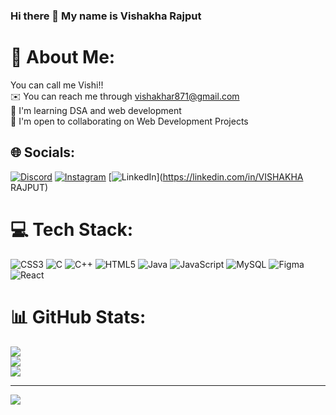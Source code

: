 ### Hi there 👋 My name is Vishakha Rajput

# 💫 About Me:
You can call me Vishi!!<br>✉️  You can reach me through vishakhar871@gmail.com<br>🧠  I'm learning DSA and web development<br>🤝  I'm open to collaborating on Web Development Projects<br>


## 🌐 Socials:
[![Discord](https://img.shields.io/badge/Discord-%237289DA.svg?logo=discord&logoColor=white)](https://discord.gg/Vish_Rajput#8215) [![Instagram](https://img.shields.io/badge/Instagram-%23E4405F.svg?logo=Instagram&logoColor=white)](https://instagram.com/vish_rajput2103) [![LinkedIn](https://img.shields.io/badge/LinkedIn-%230077B5.svg?logo=linkedin&logoColor=white)](https://linkedin.com/in/VISHAKHA RAJPUT) 

# 💻 Tech Stack:
![CSS3](https://img.shields.io/badge/css3-%231572B6.svg?style=for-the-badge&logo=css3&logoColor=white) ![C](https://img.shields.io/badge/c-%2300599C.svg?style=for-the-badge&logo=c&logoColor=white) ![C++](https://img.shields.io/badge/c++-%2300599C.svg?style=for-the-badge&logo=c%2B%2B&logoColor=white) ![HTML5](https://img.shields.io/badge/html5-%23E34F26.svg?style=for-the-badge&logo=html5&logoColor=white) ![Java](https://img.shields.io/badge/java-%23ED8B00.svg?style=for-the-badge&logo=java&logoColor=white) ![JavaScript](https://img.shields.io/badge/javascript-%23323330.svg?style=for-the-badge&logo=javascript&logoColor=%23F7DF1E) ![MySQL](https://img.shields.io/badge/mysql-%2300f.svg?style=for-the-badge&logo=mysql&logoColor=white) 	![Figma](https://img.shields.io/badge/figma-%23F24E1E.svg?style=for-the-badge&logo=figma&logoColor=white) ![React](https://img.shields.io/badge/react-%2320232a.svg?style=for-the-badge&logo=react&logoColor=%2361DAFB)
# 📊 GitHub Stats:
![](https://github-readme-stats.vercel.app/api?username=Vishi2107&theme=dark&hide_border=false&include_all_commits=false&count_private=false)<br/>
![](https://github-readme-streak-stats.herokuapp.com/?user=Vishi2107&theme=dark&hide_border=false)<br/>
![](https://github-readme-stats.vercel.app/api/top-langs/?username=Vishi2107&theme=dark&hide_border=false&include_all_commits=false&count_private=false&layout=compact)

---
[![](https://visitcount.itsvg.in/api?id=Vishi2107&icon=0&color=0)](https://visitcount.itsvg.in)

<!-- Proudly created with GPRM ( https://gprm.itsvg.in ) -->
